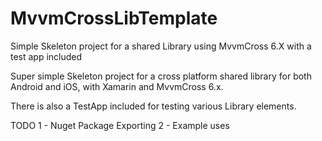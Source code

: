 # MvvmCrossLibTemplate
Simple Skeleton project for a shared Library using MvvmCross 6.X with a test app included

Super simple Skeleton project for a cross platform shared library for both Android and iOS, with Xamarin and MvvmCross 6.x.

There is also a TestApp included for testing various Library elements.

TODO
1 - Nuget Package Exporting
2 - Example uses
